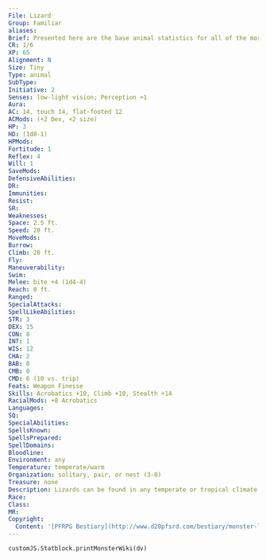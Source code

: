 ```yaml
---
File: Lizard
Group: Familiar
aliases: 
Brief: Presented here are the base animal statistics for all of the most commonly used familiars-of course, these statistics can also be used for normal animals as well. Small animals like these use Dexterity to modify Climb and Swim checks.
CR: 1/6
XP: 65
Alignment: N
Size: Tiny
Type: animal
SubType: 
Initiative: 2
Senses: low-light vision; Perception +1
Aura: 
AC: 14, touch 14, flat-footed 12
ACMods: (+2 Dex, +2 size)
HP: 3
HD: (1d8-1)
HPMods: 
Fortitude: 1
Reflex: 4
Will: 1
SaveMods: 
DefensiveAbilities: 
DR: 
Immunities: 
Resist: 
SR: 
Weaknesses: 
Space: 2.5 ft.
Speed: 20 ft.
MoveMods: 
Burrow: 
Climb: 20 ft.
Fly: 
Maneuverability: 
Swim: 
Melee: bite +4 (1d4-4)
Reach: 0 ft.
Ranged: 
SpecialAttacks: 
SpellLikeAbilities: 
STR: 3
DEX: 15
CON: 8
INT: 1
WIS: 12
CHA: 2
BAB: 0
CMB: 0
CMD: 6 (10 vs. trip)
Feats: Weapon Finesse
Skills: Acrobatics +10, Climb +10, Stealth +14
RacialMods: +8 Acrobatics
Languages: 
SQ: 
SpecialAbilities: 
SpellsKnown: 
SpellsPrepared: 
SpellDomains: 
Bloodline: 
Environment: any
Temperature: temperate/warm
Organization: solitary, pair, or nest (3-8)
Treasure: none
Description: Lizards can be found in any temperate or tropical climate.  When confronted with predators, a lizard flees and hides.
Race: 
Class: 
MR: 
Copyright:
  Content: '[PFRPG Bestiary](http://www.d20pfsrd.com/bestiary/monster-listings/animals/reptiles/lizard/lizard-common)'
---
```

```dataviewjs
customJS.Statblock.printMonsterWiki(dv)
```
